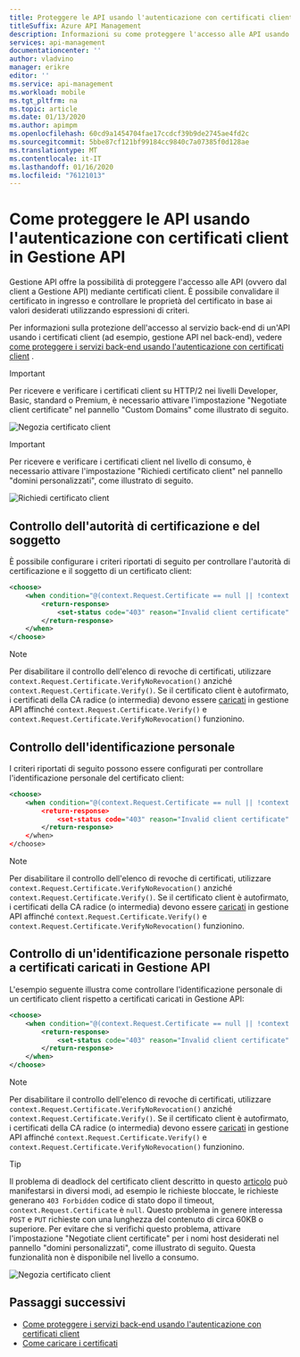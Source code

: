 ```yaml
---
title: Proteggere le API usando l'autenticazione con certificati client in gestione API
titleSuffix: Azure API Management
description: Informazioni su come proteggere l'accesso alle API usando i certificati client
services: api-management
documentationcenter: ''
author: vladvino
manager: erikre
editor: ''
ms.service: api-management
ms.workload: mobile
ms.tgt_pltfrm: na
ms.topic: article
ms.date: 01/13/2020
ms.author: apimpm
ms.openlocfilehash: 60cd9a1454704fae17ccdcf39b9de2745ae4fd2c
ms.sourcegitcommit: 5bbe87cf121bf99184cc9840c7a07385f0d128ae
ms.translationtype: MT
ms.contentlocale: it-IT
ms.lasthandoff: 01/16/2020
ms.locfileid: "76121013"
---
```

# <a name="how-to-secure-apis-using-client-certificate-authentication-in-api-management"></a>Come proteggere le API usando l'autenticazione con certificati client in Gestione API

Gestione API offre la possibilità di proteggere l'accesso alle API (ovvero dal client a Gestione API) mediante certificati client. È possibile convalidare il certificato in ingresso e controllare le proprietà del certificato in base ai valori desiderati utilizzando espressioni di criteri.

Per informazioni sulla protezione dell'accesso al servizio back-end di un'API usando i certificati client (ad esempio, gestione API nel back-end), vedere [come proteggere i servizi back-end usando l'autenticazione con certificati client](https://docs.microsoft.com/azure/api-management/api-management-howto-mutual-certificates) .

> [!IMPORTANT]
> Per ricevere e verificare i certificati client su HTTP/2 nei livelli Developer, Basic, standard o Premium, è necessario attivare l'impostazione "Negotiate client certificate" nel pannello "Custom Domains" come illustrato di seguito.

![Negozia certificato client](./media/api-management-howto-mutual-certificates-for-clients/negotiate-client-certificate.png)

> [!IMPORTANT]
> Per ricevere e verificare i certificati client nel livello di consumo, è necessario attivare l'impostazione "Richiedi certificato client" nel pannello "domini personalizzati", come illustrato di seguito.

![Richiedi certificato client](./media/api-management-howto-mutual-certificates-for-clients/request-client-certificate.png)

## <a name="checking-the-issuer-and-subject"></a>Controllo dell'autorità di certificazione e del soggetto

È possibile configurare i criteri riportati di seguito per controllare l'autorità di certificazione e il soggetto di un certificato client:

```xml
<choose>
    <when condition="@(context.Request.Certificate == null || !context.Request.Certificate.Verify() || context.Request.Certificate.Issuer != "trusted-issuer" || context.Request.Certificate.SubjectName.Name != "expected-subject-name")" >
        <return-response>
            <set-status code="403" reason="Invalid client certificate" />
        </return-response>
    </when>
</choose>
```

> [!NOTE]
> Per disabilitare il controllo dell'elenco di revoche di certificati, utilizzare `context.Request.Certificate.VerifyNoRevocation()` anziché `context.Request.Certificate.Verify()`.
> Se il certificato client è autofirmato, i certificati della CA radice (o intermedia) devono essere [caricati](api-management-howto-ca-certificates.md) in gestione API affinché `context.Request.Certificate.Verify()` e `context.Request.Certificate.VerifyNoRevocation()` funzionino.

## <a name="checking-the-thumbprint"></a>Controllo dell'identificazione personale

I criteri riportati di seguito possono essere configurati per controllare l'identificazione personale del certificato client:

```xml
<choose>
    <when condition="@(context.Request.Certificate == null || !context.Request.Certificate.Verify() || context.Request.Certificate.Thumbprint != "DESIRED-THUMBPRINT-IN-UPPER-CASE")" >
        <return-response>
            <set-status code="403" reason="Invalid client certificate" />
        </return-response>
    </when>
</choose>
```

> [!NOTE]
> Per disabilitare il controllo dell'elenco di revoche di certificati, utilizzare `context.Request.Certificate.VerifyNoRevocation()` anziché `context.Request.Certificate.Verify()`.
> Se il certificato client è autofirmato, i certificati della CA radice (o intermedia) devono essere [caricati](api-management-howto-ca-certificates.md) in gestione API affinché `context.Request.Certificate.Verify()` e `context.Request.Certificate.VerifyNoRevocation()` funzionino.

## <a name="checking-a-thumbprint-against-certificates-uploaded-to-api-management"></a>Controllo di un'identificazione personale rispetto a certificati caricati in Gestione API

L'esempio seguente illustra come controllare l'identificazione personale di un certificato client rispetto a certificati caricati in Gestione API:

```xml
<choose>
    <when condition="@(context.Request.Certificate == null || !context.Request.Certificate.Verify()  || !context.Deployment.Certificates.Any(c => c.Value.Thumbprint == context.Request.Certificate.Thumbprint))" >
        <return-response>
            <set-status code="403" reason="Invalid client certificate" />
        </return-response>
    </when>
</choose>

```

> [!NOTE]
> Per disabilitare il controllo dell'elenco di revoche di certificati, utilizzare `context.Request.Certificate.VerifyNoRevocation()` anziché `context.Request.Certificate.Verify()`.
> Se il certificato client è autofirmato, i certificati della CA radice (o intermedia) devono essere [caricati](api-management-howto-ca-certificates.md) in gestione API affinché `context.Request.Certificate.Verify()` e `context.Request.Certificate.VerifyNoRevocation()` funzionino.

> [!TIP]
> Il problema di deadlock del certificato client descritto in questo [articolo](https://techcommunity.microsoft.com/t5/Networking-Blog/HTTPS-Client-Certificate-Request-freezes-when-the-Server-is/ba-p/339672) può manifestarsi in diversi modi, ad esempio le richieste bloccate, le richieste generano `403 Forbidden` codice di stato dopo il timeout, `context.Request.Certificate` è `null`. Questo problema in genere interessa `POST` e `PUT` richieste con una lunghezza del contenuto di circa 60KB o superiore.
> Per evitare che si verifichi questo problema, attivare l'impostazione "Negotiate client certificate" per i nomi host desiderati nel pannello "domini personalizzati", come illustrato di seguito. Questa funzionalità non è disponibile nel livello a consumo.

![Negozia certificato client](./media/api-management-howto-mutual-certificates-for-clients/negotiate-client-certificate.png)

## <a name="next-steps"></a>Passaggi successivi

-   [Come proteggere i servizi back-end usando l'autenticazione con certificati client](https://docs.microsoft.com/azure/api-management/api-management-howto-mutual-certificates)
-   [Come caricare i certificati](https://docs.microsoft.com/azure/api-management/api-management-howto-mutual-certificates)
